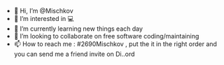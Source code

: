 - 👋 Hi, I’m @Mischkov
- 👀 I’m interested in :computer:
- 🌱 I’m currently learning new things each day
- 💞️ I’m looking to collaborate on free software coding/maintaining
- 📫 How to reach me : #2690Mischkov , put the it in the right order and you can send me a friend invite on Di..ord
<!---
Mischkov/Mischkov is a ✨ special ✨ repository because its `README.md` (this file) appears on your GitHub profile.
You can click the Preview link to take a look at your changes.
--->
